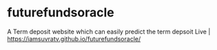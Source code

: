 # futurefundsoracle
A Term deposit website which can easily predict the term depsoit
Live |  https://iamsuvratv.github.io/futurefundsoracle/
